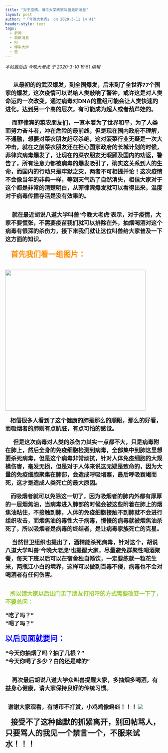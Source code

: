 ```yaml
---
title: "对于疫情，博牛大学砖家叫兽最新消息"
layout: post
author: "「今晚大老虎」 on 2020-3-11 14:41"
header-style: text
tags:
  - 新闻
  - 最新消息
  - 叫
  - 博牛大学
  - 兽
---
```


<head></head>
<body>
 <i class="pstatus"> 本帖最后由 今晚大老虎 于 2020-3-10 19:51 编辑 </i>
 <br> 
 <br> 
 <br> 
 <font size="4"><strong>&nbsp; &nbsp;&nbsp; &nbsp;从最初的的武汉爆发，到全国爆发，后来到了全世界77个国家的爆发，这次疫情可以说给人类敲响了警钟，或许这是对人类命运的一次改变，通过病毒对DNA的重组可能会让人类快速的进化，达到另一个高的层次，有可能成为超人或者葫芦娃的。</strong></font>
 <br> 
 <br> 
 <font size="4"><strong>&nbsp; &nbsp;&nbsp;&nbsp;而菲律宾的菜农朋友们，一直本着为了世界和平，为了人类而努力奋斗者，冲在危险的最前线，但是现在国内政府不理解，不通融，想要对菜农朋友赶尽杀绝，这对菠菜行业无疑是一次大冲击，就在之前菜农朋友还在担心国家政府的长城计划的时候，菲律宾病毒爆发了，让现在的菜农朋友无暇顾及国内的劝返，警告了，所有注意力都被病毒的爆发吸引了，确实这关系到人的生命，而国内的行动只是牢狱之灾，两者不可相提并论！这次疫情不会像当年的非典一样，等到天气热了自然消失，相信大家对于这个都是非常的清楚明白，从菲律宾爆发就可以看得出来，温度对于病毒传播存活是没有效果的。</strong></font>
 <br> 
 <br> 
 <br> 
 <font size="4"><strong>&nbsp; &nbsp;&nbsp;&nbsp;就在最近胡说八道大学叫兽‘今晚大老虎’表示，对于疫情，大家不要慌张，不需要疫苗我们就可以排除在外，抽烟喝酒对这个病毒有很深的杀伤力，接下来我们就让这位叫兽给大家普及一下这方面的知识。</strong></font>
 <br> 
 <br> 
 <strong>&nbsp;&nbsp;<font size="5"><font color="#ff8c00">&nbsp;&nbsp;首先我们看一组图片：</font></font></strong>
 <br> 
 <br> 
 <br> 
 <ignore_js_op> 
  <img aid="1340583" src="https://bbs.boniu123.cc/data/attachment/forum/202003/10/165455rz2p6hp46h288ddh.jpg" zoomfile="data/attachment/forum/202003/10/165455rz2p6hp46h288ddh.jpg" file="data/attachment/forum/202003/10/165455rz2p6hp46h288ddh.jpg" width="450" inpost="1"> 
  <div class="tip tip_4 aimg_tip" id="aimg_1340583_menu" style="position: absolute; display: none" disautofocus="true"> 
   <div class="xs0"> 
    <p><strong>00001.jpg</strong> <em class="xg1">(28.92 KB, 下载次数: 0)</em></p> 
    <p> <a href="forum.php?mod=attachment&amp;aid=MTM0MDU4M3xlNDNhMzFlMnwxNTgzOTExODU2fDB8NTc3NTc1&amp;nothumb=yes" target="_blank">下载附件</a> &nbsp;<a href="javascript:;" onclick="showWindow(this.id, this.getAttribute('url'), 'get', 0);" id="savephoto_1340583" url="home.php?mod=spacecp&amp;ac=album&amp;op=saveforumphoto&amp;aid=1340583&amp;handlekey=savephoto_1340583">保存到相册</a> </p> 
    <p class="xg1 y"><span title="2020-3-10 16:54">昨天&nbsp;16:54</span> 上传</p> 
   </div> 
   <div class="tip_horn"></div> 
  </div> 
 </ignore_js_op> 
 <br> 
 <br> &nbsp; &nbsp; 
 <font size="4"><strong>相信很多人看到了这个健康的肺是那么的顺眼，那么的好看，而吸烟者的肺则有点肮脏，有点可怕的感觉。</strong></font>
 <br> 
 <br> 
 <font size="4"><strong>&nbsp; &nbsp;&nbsp; &nbsp;但是这次病毒对人类的杀伤力其实一点都不大，只是病毒附在肺上，然后全身的免疫细胞检测到病毒，全部集中到肺这里想要杀死病毒，但是这个病毒非常顽抗，针对人体免疫细胞的大规模伤害，毫发无损，但是对于人体来说这无疑是致命的，因为大量的免疫细胞聚集在肺部，会造成呼吸堵塞，最后呼吸衰竭而死，这才是造成人类死亡的最大原因。</strong></font>
 <br> 
 <br> 
 <font size="4"><strong>&nbsp; &nbsp; 而吸烟者就可以免除这一切了，因为吸烟者的肺内外都有厚厚的一层烟焦油，当病毒进入肺部的时候会被这些附着在肺上的烟焦油粘住，不接触到肺，人体的免疫细胞接触不到肺就不会进行组织攻击，而烟焦油的毒性大于病毒，慢慢的病毒就被烟焦油杀死了，所以吸烟者是病毒的终结者，是让病毒家族死亡的克星。</strong></font>
 <br> 
 <br> 
 <font size="4"><strong>&nbsp; &nbsp;&nbsp;&nbsp;当然世卫组织也提出了，酒精能杀死病毒，针对这个，胡说八道大学叫兽‘今晚大老虎’也提醒大家，尽量避免群聚性喝酒聚餐，每天下班以后可以在宿舍独自畅饮，一定要练就一粒花生米，两瓶江小白的境界，这样可以做到百毒不侵，病毒也不会对喝酒者有任何伤害。</strong></font>
 <br> 
 <br> 
 <br> &nbsp; &nbsp; 
 <font size="4"><font color="#9acd32"><strong>所以请大家以后出门见了朋友打招呼的方式需要改变一下了，不要总问：</strong></font></font>
 <br> 
 <br> 
 <font size="4"><strong>“吃了吗？”</strong></font>
 <br> 
 <font size="4"><strong>“喝了吗？”</strong></font>
 <br> 
 <br> 
 <font size="5"><font color="#0000ff"><strong> 以后见面就要问：</strong></font></font>
 <br> 
 <br> 
 <font size="4"><strong>“今天你抽烟了吗？抽了几根？”</strong></font>
 <br> 
 <font size="4"><strong>“今天你喝了多少？白的还是啤的”</strong></font>
 <br> 
 <br> 
 <br> 
 <font size="4"><strong>&nbsp; &nbsp;&nbsp;&nbsp;再次最后胡说八道大学众叫兽提醒大家，多抽烟多喝酒，有益身心健康，请大家保持良好的传统习惯。</strong></font>
 <br> 
 <br> 
 <br> 
 <font size="4"><strong>&nbsp;&nbsp;谢谢大家观看，有博币不打赏，小鸡鸡像蝌蚪！！！</strong></font>
 <img src="https://bbs.boniu123.cc/static/image/smiley/4yangcong/33.gif" smilieid="453">
 <br> 
 <br> 
 <font size="5"><strong>&nbsp; &nbsp;接受不了这种幽默的抓紧离开，别回帖骂人，只要骂人的我见一个禁言一个，不服来试水！！！</strong></font>
 <br> 
 <br> 
 <br> 
 <br>
</body>


